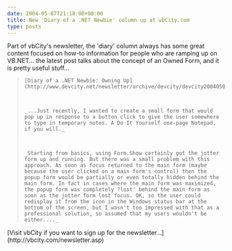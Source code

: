 ```yaml
---
date: 2004-05-07T21:18:00+00:00
title: New 'Diary of a .NET Newbie' column up at vbCity.com
type: posts
---
```

Part of vbCity's newsletter, the 'diary' column always has some great content focused on how-to information for people who are ramping up on VB.NET... the latest post talks about the concept of an Owned Form, and it is pretty useful stuff...

<blockquote dir="ltr" style="MARGIN-RIGHT: 0px">

    [Diary of a .NET Newbie: Owning Up](http://www.devcity.net/newsletter/archive/devcity/devcity20040505.htm#ni020)



    _...Just recently, I wanted to create a small form that would pop up in response to a button click to give the user somewhere to type in temporary notes. A Do It Yourself one-page Notepad, if you will._



    _Starting from basics, using Form.Show certainly got the jotter form up and running. But there was a small problem with this approach. As soon as focus returned to the main form (maybe because the user clicked on a main form's control) then the popup form would be partially or even totally hidden behind the main form. In fact in cases where the main form was maximized, the popup form was completely ?lost' behind the main form as soon as the jotter form lost focus. OK, so the user could redisplay it from the icon in the Windows status bar at the bottom of the screen, but I wasn't too impressed with that as a professional solution, so assumed that my users wouldn't be either...._

</blockquote>

<p dir="ltr">
  [Visit vbCity if you want to sign up for the newsletter...](http://vbcity.com/newsletter.asp)
